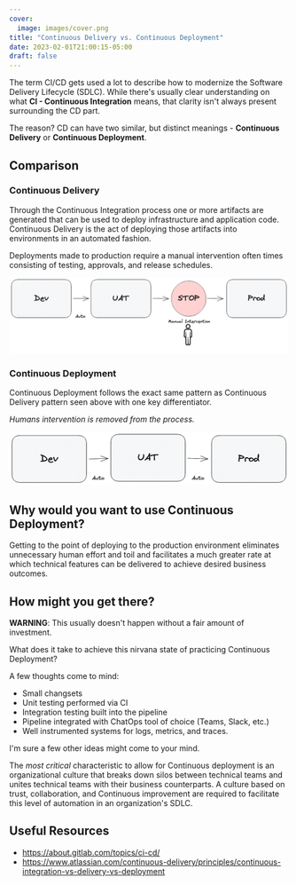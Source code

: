 ```yaml
---
cover:
  image: images/cover.png
title: "Continuous Delivery vs. Continuous Deployment"
date: 2023-02-01T21:00:15-05:00
draft: false
---
```

The term CI/CD gets used a lot to describe how to modernize the Software Delivery Lifecycle (SDLC). While there's usually clear understanding on what **CI - Continuous Integration** means, that clarity isn't always present surrounding the CD part.

The reason? CD can have two similar, but distinct meanings - **Continuous Delivery** or **Continuous Deployment**.

## Comparison

### Continuous Delivery

Through the Continuous Integration process one or more artifacts are generated that can be used to deploy infrastructure and application code. Continuous Delivery is the act of deploying those artifacts into environments in an automated fashion.

Deployments made to production require a manual intervention often times consisting of testing, approvals, and release schedules.

![Continuous Delivery](images/continuous-delivery.png)

### Continuous Deployment

Continuous Deployment follows the exact same pattern as Continuous Delivery pattern seen above with one key differentiator.

*Humans intervention is removed from the process.*

![Continuous Deployment](images/continuous-deployment.png)

## Why would you want to use Continuous Deployment?

Getting to the point of deploying to the production environment eliminates unnecessary human effort and toil and facilitates a much greater rate at which technical features can be delivered to achieve desired business outcomes.

## How might you get there?

**WARNING**: This usually doesn't happen without a fair amount of investment.

What does it take to achieve this nirvana state of practicing Continuous Deployment?

A few thoughts come to mind:

- Small changsets
- Unit testing performed via CI
- Integration testing built into the pipeline
- Pipeline integrated with ChatOps tool of choice (Teams, Slack, etc.)
- Well instrumented systems for logs, metrics, and traces.

I'm sure a few other ideas might come to your mind.

The *most critical* characteristic to allow for Continuous deployment is an organizational culture that breaks down silos between technical teams and unites technical teams with their business counterparts. A culture based on trust, collaboration, and Continuous improvement are required to facilitate this level of automation in an organization's SDLC.  

## Useful Resources

- <https://about.gitlab.com/topics/ci-cd/>
- <https://www.atlassian.com/continuous-delivery/principles/continuous-integration-vs-delivery-vs-deployment>